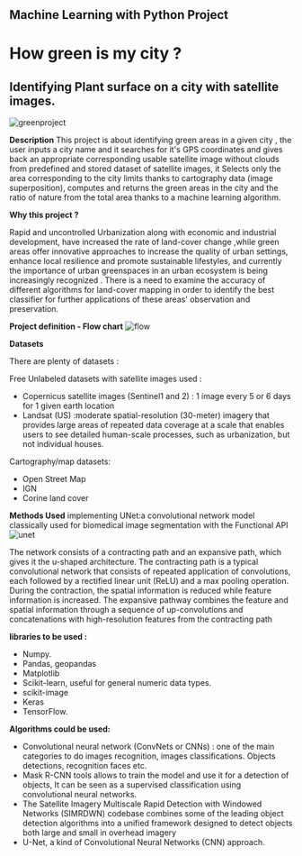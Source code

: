 #
## Machine Learning with Python Project

# How green is my city ?

## Identifying Plant surface on a city with satellite images.

![greenproject](https://user-images.githubusercontent.com/72912247/121811213-02297780-cc64-11eb-9476-6ceffd05d3a8.jpeg)


**Description**
This project is about identifying green areas in a given city , the user inputs a city name and it searches for it's GPS coordinates and gives back an appropriate corresponding usable satellite image without clouds from predefined and stored dataset of satellite images, it Selects only the area corresponding to the city limits thanks to cartography data (image superposition), computes and returns the green areas in the city and the ratio of nature from the total area thanks to a machine learning algorithm.


**Why this project ?**

Rapid and uncontrolled Urbanization along with economic and industrial development, have increased the rate of land-cover change ,while green areas offer innovative approaches to increase the quality of urban settings, enhance local resilience and promote sustainable lifestyles, and currently the importance of urban greenspaces in an urban ecosystem is being increasingly recognized . There is a need to examine the accuracy of different algorithms for land-cover mapping in order to identify the best classifier for further applications of these areas' observation and preservation.


**Project definition - Flow chart**
![flow](https://user-images.githubusercontent.com/72912247/121818590-65c59c00-cc88-11eb-8c6d-80f02a92b048.JPG)


**Datasets**

There are plenty of datasets :

Free Unlabeled datasets with satellite images used :

- Copernicus satellite images (Sentinel1 and 2) : 1 image every 5 or 6 days for 1 given earth location
- Landsat (US) :moderate spatial-resolution (30-meter) imagery that provides large areas of repeated data coverage at a scale that enables users to see detailed human-scale processes, such as urbanization, but not individual houses.

Cartography/map datasets:

- Open Street Map
- IGN
- Corine land cover


**Methods Used**
implementing UNet:a convolutional network model classically used for biomedical image segmentation with the Functional API
![unet](https://user-images.githubusercontent.com/72912247/121819354-da9ad500-cc8c-11eb-9bb8-3737330143e9.png)

The network consists of a contracting path and an expansive path, which gives it the u-shaped architecture. The contracting path is a typical convolutional network that consists of repeated application of convolutions, each followed by a rectified linear unit (ReLU) and a max pooling operation. During the contraction, the spatial information is reduced while feature information is increased. The expansive pathway combines the feature and spatial information through a sequence of up-convolutions and concatenations with high-resolution features from the contracting path 









**libraries to be used :**

- Numpy.
- Pandas, geopandas
- Matplotlib
- Scikit-learn, useful for general numeric data types.
- scikit-image
- Keras
- TensorFlow.

**Algorithms could be used:**

- Convolutional neural network (ConvNets or CNNs) : one of the main categories to do images recognition, images classifications. Objects detections, recognition faces etc.
- Mask R-CNN tools allows to train the model and use it for a detection of objects, It can be seen as a supervised classification using convolutional neural networks.
- The Satellite Imagery Multiscale Rapid Detection with Windowed Networks (SIMRDWN) codebase combines some of the leading object detection algorithms into a unified framework designed to detect objects both large and small in overhead imagery
- U-Net, a kind of Convolutional Neural Networks (CNN) approach.
